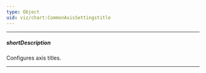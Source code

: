 ```yaml
---
type: Object
uid: viz/chart:CommonAxisSettingstitle
---
```

---
##### shortDescription
Configures axis titles.

---
<!--
Usually, an axis title displays units of measurement for values displayed by an axis. However, you can display any needed text in the axis title.

![DevExtreme HTML5 Charts AxisTitles](/images/ChartJS/visual_elements/axis_titles.png)

The **commonAxisSettings**.**title** object, which is described here, specifies common settings for all axis titles in the chart. To configure only the axis title that belongs to a particular axis, use the following objects.

- **argumentAxis**.[title](/api-reference/10%20UI%20Components/dxChart/1%20Configuration/argumentAxis/title '/Documentation/ApiReference/UI_Components/dxChart/Configuration/argumentAxis/title/')     
- **valueAxis**.[title](/api-reference/10%20UI%20Components/dxChart/1%20Configuration/valueAxis/title '/Documentation/ApiReference/UI_Components/dxChart/Configuration/valueAxis/title/')       

Axis-specific settings override common settings.

#####See Also#####
- **argumentAxis**.**title**.[text](/api-reference/10%20UI%20Components/dxChart/1%20Configuration/argumentAxis/tickInterval '/Documentation/ApiReference/UI_Components/dxChart/Configuration/argumentAxis/tickInterval/') - specifies the text of the title for the argument axis.
- **valueAxis**.**title**.[text](/api-reference/10%20UI%20Components/dxChart/1%20Configuration/valueAxis/tickInterval '/Documentation/ApiReference/UI_Components/dxChart/Configuration/valueAxis/tickInterval/') - specifies the text of the title for the value axis.
-->